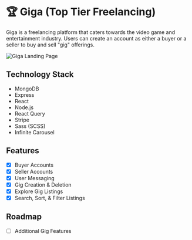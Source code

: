 # 🏆 Giga (Top Tier Freelancing)
Giga is a freelancing platform that caters towards the video game and entertainment industry. Users can create an account as either a buyer or a seller to buy and sell "gig" offerings.

![Giga Landing Page](https://github.com/thomasjvu/giga/assets/49382745/6191a938-e748-48a9-812f-916ae98d8a8a)

## Technology Stack

- MongoDB
- Express
- React
- Node.js
- React Query
- Stripe
- Sass (SCSS)
- Infinite Carousel

## Features
- [X] Buyer Accounts
- [X] Seller Accounts
- [X] User Messaging
- [X] Gig Creation & Deletion
- [X] Explore Gig Listings
- [X] Search, Sort, & Filter Listings

## Roadmap
- [ ] Additional Gig Features

